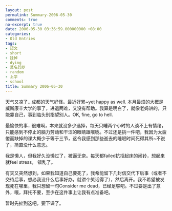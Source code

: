 ```yaml
---
layout: post
permalink: Summary-2006-05-30
comments: true
no-excerpt: true
date: 2006-05-30 03:36:59.000000000 +08:00
categories:
- Old Entries
tags:
- 短文
- short
- 挂掉
- dying
- 莫名其妙
- random
- 上学
- school
title: Summary 2006-05-30
---
```


天气又凉了…成都的天气好怪。最近好累~yet happy as well. 本月最烦的大概是威斯康辛大学的事了，进退两难，又没有帮助。我算是明白了，就像老妈讲的，只能靠自己，事到临头别指望别人。OK, fine, go to hell.

最愉快的事…很难啊，本来就没多少选择，每天只睡两个小时的人谈不上有情绪，只能感到不停止的脑力劳动和干涩的眼睛跟喉咙。不过还是挑一件吧，我因为太疲倦而缺掉的课大概少于等于三节，这令我感到那些逝去的睡眠时间死得其所~不说了，简直没什么意思。

我是懒人，但我好久没懒过了，被逼无奈。每天都failed抗拒起床的闹铃，想起来就feel stress， 错乱了。

有天又突然想到，如果我知道自己要死了，我希能留下几封信交代下后事（或者不交待后事，想必我没什么后事好办，就讲个笑话得了），然后离开。我不希望被发现死在哪里，我只想留一句Consider me dead，已经足够吧。不过要是出了意外，哦，拜托不要，至少在这件事上让我有点准备吧。

暂时先扯到这吧，要下课了。
